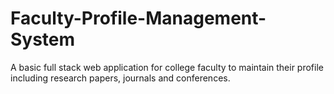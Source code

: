 # Faculty-Profile-Management-System
A basic full stack web application for college faculty to maintain their profile including research papers, journals and conferences.
